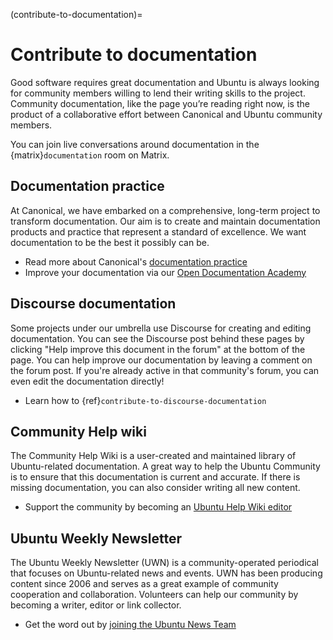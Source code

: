 (contribute-to-documentation)=
# Contribute to documentation

Good software requires great documentation and Ubuntu is always looking for community members willing to lend their writing skills to the project.
Community documentation, like the page you’re reading right now, is the product of a collaborative effort between Canonical and Ubuntu community members.

You can join live conversations around documentation in the {matrix}`documentation` room on Matrix.


## Documentation practice

At Canonical, we have embarked on a comprehensive, long-term project to transform documentation.
Our aim is to create and maintain documentation products and practice that represent a standard of excellence.
We want documentation to be the best it possibly can be.

* Read more about Canonical's [documentation practice](https://canonical.com/documentation)
* Improve your documentation via our [Open Documentation Academy](https://documentationacademy.org/)


## Discourse documentation

Some projects under our umbrella use Discourse for creating and editing documentation.
You can see the Discourse post behind these pages by clicking "Help improve this document in the forum" at the bottom of the page.
You can help improve our documentation by leaving a comment on the forum post.
If you're already active in that community's forum, you can even edit the documentation directly!

* Learn how to {ref}`contribute-to-discourse-documentation`


## Community Help wiki

The Community Help Wiki is a user-created and maintained library of Ubuntu-related documentation.
A great way to help the Ubuntu Community is to ensure that this documentation is current and accurate.
If there is missing documentation, you can also consider writing all new content.

* Support the community by becoming an [Ubuntu Help Wiki editor](https://help.ubuntu.com/community/WikiGuide)


## Ubuntu Weekly Newsletter

The Ubuntu Weekly Newsletter (UWN) is a community-operated periodical that focuses on Ubuntu-related news and events.
UWN has been producing content since 2006 and serves as a great example of community cooperation and collaboration.
Volunteers can help our community by becoming a writer, editor or link collector.

* Get the word out by [joining the Ubuntu News Team](https://wiki.ubuntu.com/UbuntuWeeklyNewsletter)




